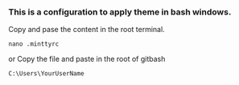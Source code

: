 ### This is a configuration to apply theme in bash windows.

Copy and pase the content in the root terminal.

`nano .minttyrc`

or Copy the file and paste in the root of gitbash

`C:\Users\YourUserName`

